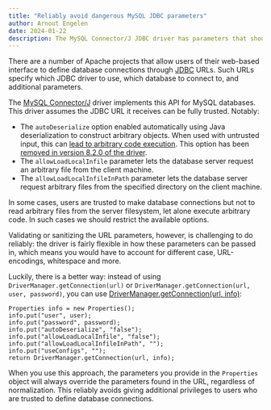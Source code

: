 ```yaml
---
title: "Reliably avoid dangerous MySQL JDBC parameters"
author: Arnout Engelen
date: 2024-01-22
description: The MySQL Connector/J JDBC driver has parameters that should only be exposed to trusted users. This post describes how to override those reliably
---
```


There are a number of Apache projects that allow users of their web-based
interface to define database connections through
[JDBC](https://en.wikipedia.org/wiki/Java_Database_Connectivity) URLs.
Such URLs specify which JDBC driver to use, which database to connect to, and
additional parameters.

The [MySQL Connector/J](https://github.com/mysql/mysql-connector-j) driver
implements this API for MySQL databases. This driver assumes the JDBC URL it
receives can be fully trusted. Notably:

* The `autoDeserialize` option enabled automatically using Java deserialization to construct arbitrary objects. When used with untrusted input, this can [lead to arbitrary code execution](https://docs.oracle.com/javase/8/docs/technotes/guides/serialization/filters/serialization-filtering.html). This option has been [removed in version 8.2.0 of the driver](https://dev.mysql.com/doc/relnotes/connector-j/en/news-8-2-0.html).
* The `allowLoadLocalInfile` parameter lets the database server request an arbitrary file from the client machine.
* The `allowLoadLocalInfileInPath` parameter lets the database server request arbitrary files from the specified directory on the client machine.

In some cases, users are trusted to make database connections but
not to read arbitrary files from the server filesystem, let alone execute arbitrary code.
In such cases we should restrict the available options.

Validating or sanitizing the URL parameters, however, is challenging to do reliably:
the driver is fairly flexible in how these parameters can be passed in, which means you
would have to account for different case, URL-encodings, whitespace and more.

Luckily, there is a better way: instead of using `DriverManager.getConnection(url)`
or `DriverManager.getConnection(url, user, password)`, you can use [DriverManager.getConnection(url, info)](https://docs.oracle.com/en/java/javase/11/docs/api/java.sql/java/sql/DriverManager.html#getConnection(java.lang.String,java.util.Properties)):

    Properties info = new Properties();
    info.put("user", user);
    info.put("password", password);
    info.put("autoDeserialize", "false");
    info.put("allowLoadLocalInfile", "false");
    info.put("allowLoadLocalInfileInPath", "");
    info.put("useConfigs", "");
    return DriverManager.getConnection(url, info);

When you use this approach, the parameters you provide in the `Properties` object will
always override the parameters found in the URL, regardless of normalization.
This reliably avoids giving additional privileges to users who are trusted to define database
connections.
